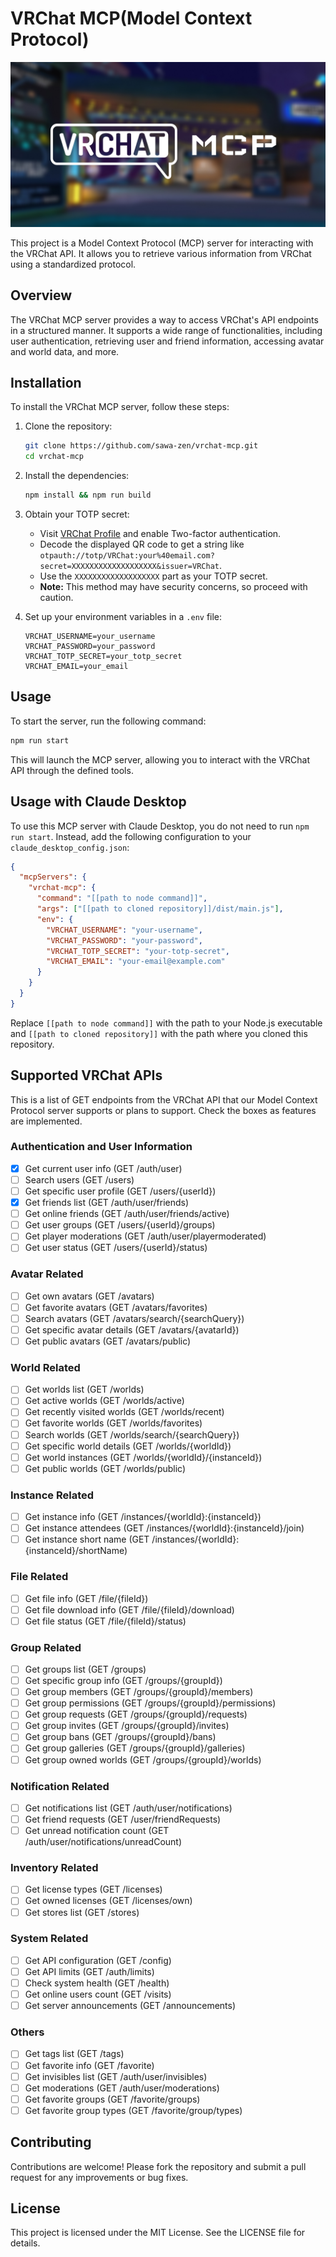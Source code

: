 # VRChat MCP(Model Context Protocol)

![eyecatch](./eyecatch.jpg)

This project is a Model Context Protocol (MCP) server for interacting with the VRChat API. It allows you to retrieve various information from VRChat using a standardized protocol.

## Overview

The VRChat MCP server provides a way to access VRChat's API endpoints in a structured manner. It supports a wide range of functionalities, including user authentication, retrieving user and friend information, accessing avatar and world data, and more.

## Installation

To install the VRChat MCP server, follow these steps:

1. Clone the repository:
   ```bash
   git clone https://github.com/sawa-zen/vrchat-mcp.git
   cd vrchat-mcp
   ```

2. Install the dependencies:
   ```bash
   npm install && npm run build
   ```

3. Obtain your TOTP secret:
   - Visit [VRChat Profile](https://vrchat.com/home/profile) and enable Two-factor authentication.
   - Decode the displayed QR code to get a string like `otpauth://totp/VRChat:your%40email.com?secret=XXXXXXXXXXXXXXXXXXX&issuer=VRChat`.
   - Use the `XXXXXXXXXXXXXXXXXXX` part as your TOTP secret.
   - **Note:** This method may have security concerns, so proceed with caution.

4. Set up your environment variables in a `.env` file:
   ```
   VRCHAT_USERNAME=your_username
   VRCHAT_PASSWORD=your_password
   VRCHAT_TOTP_SECRET=your_totp_secret
   VRCHAT_EMAIL=your_email
   ```

## Usage

To start the server, run the following command:

```bash
npm run start
```

This will launch the MCP server, allowing you to interact with the VRChat API through the defined tools.

## Usage with Claude Desktop

To use this MCP server with Claude Desktop, you do not need to run `npm run start`. Instead, add the following configuration to your `claude_desktop_config.json`:

```json
{
  "mcpServers": {
    "vrchat-mcp": {
      "command": "[[path to node command]]",
      "args": ["[[path to cloned repository]]/dist/main.js"],
      "env": {
        "VRCHAT_USERNAME": "your-username",
        "VRCHAT_PASSWORD": "your-password",
        "VRCHAT_TOTP_SECRET": "your-totp-secret",
        "VRCHAT_EMAIL": "your-email@example.com"
      }
    }
  }
}
```

Replace `[[path to node command]]` with the path to your Node.js executable and `[[path to cloned repository]]` with the path where you cloned this repository.

## Supported VRChat APIs

This is a list of GET endpoints from the VRChat API that our Model Context Protocol server supports or plans to support. Check the boxes as features are implemented.

### Authentication and User Information
- [x] Get current user info (GET /auth/user)
- [ ] Search users (GET /users)
- [ ] Get specific user profile (GET /users/{userId})
- [x] Get friends list (GET /auth/user/friends)
- [ ] Get online friends (GET /auth/user/friends/active)
- [ ] Get user groups (GET /users/{userId}/groups)
- [ ] Get player moderations (GET /auth/user/playermoderated)
- [ ] Get user status (GET /users/{userId}/status)

### Avatar Related
- [ ] Get own avatars (GET /avatars)
- [ ] Get favorite avatars (GET /avatars/favorites)
- [ ] Search avatars (GET /avatars/search/{searchQuery})
- [ ] Get specific avatar details (GET /avatars/{avatarId})
- [ ] Get public avatars (GET /avatars/public)

### World Related
- [ ] Get worlds list (GET /worlds)
- [ ] Get active worlds (GET /worlds/active)
- [ ] Get recently visited worlds (GET /worlds/recent)
- [ ] Get favorite worlds (GET /worlds/favorites)
- [ ] Search worlds (GET /worlds/search/{searchQuery})
- [ ] Get specific world details (GET /worlds/{worldId})
- [ ] Get world instances (GET /worlds/{worldId}/{instanceId})
- [ ] Get public worlds (GET /worlds/public)

### Instance Related
- [ ] Get instance info (GET /instances/{worldId}:{instanceId})
- [ ] Get instance attendees (GET /instances/{worldId}:{instanceId}/join)
- [ ] Get instance short name (GET /instances/{worldId}:{instanceId}/shortName)

### File Related
- [ ] Get file info (GET /file/{fileId})
- [ ] Get file download info (GET /file/{fileId}/download)
- [ ] Get file status (GET /file/{fileId}/status)

### Group Related
- [ ] Get groups list (GET /groups)
- [ ] Get specific group info (GET /groups/{groupId})
- [ ] Get group members (GET /groups/{groupId}/members)
- [ ] Get group permissions (GET /groups/{groupId}/permissions)
- [ ] Get group requests (GET /groups/{groupId}/requests)
- [ ] Get group invites (GET /groups/{groupId}/invites)
- [ ] Get group bans (GET /groups/{groupId}/bans)
- [ ] Get group galleries (GET /groups/{groupId}/galleries)
- [ ] Get group owned worlds (GET /groups/{groupId}/worlds)

### Notification Related
- [ ] Get notifications list (GET /auth/user/notifications)
- [ ] Get friend requests (GET /user/friendRequests)
- [ ] Get unread notification count (GET /auth/user/notifications/unreadCount)

### Inventory Related
- [ ] Get license types (GET /licenses)
- [ ] Get owned licenses (GET /licenses/own)
- [ ] Get stores list (GET /stores)

### System Related
- [ ] Get API configuration (GET /config)
- [ ] Get API limits (GET /auth/limits)
- [ ] Check system health (GET /health)
- [ ] Get online users count (GET /visits)
- [ ] Get server announcements (GET /announcements)

### Others
- [ ] Get tags list (GET /tags)
- [ ] Get favorite info (GET /favorite)
- [ ] Get invisibles list (GET /auth/user/invisibles)
- [ ] Get moderations (GET /auth/user/moderations)
- [ ] Get favorite groups (GET /favorite/groups)
- [ ] Get favorite group types (GET /favorite/group/types)

## Contributing

Contributions are welcome! Please fork the repository and submit a pull request for any improvements or bug fixes.

## License

This project is licensed under the MIT License. See the LICENSE file for details.
